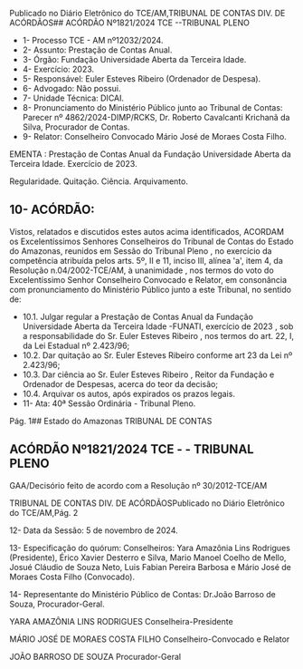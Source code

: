Publicado  no  Diário  Eletrônico do TCE/AM,TRIBUNAL DE CONTAS DIV. DE ACÓRDÃOS## ACÓRDÃO Nº1821/2024  TCE --TRIBUNAL PLENO

- 1- Processo TCE - AM nº12032/2024.
- 2- Assunto: Prestação de Contas Anual.
- 3- Órgão: Fundação Universidade Aberta da Terceira Idade.
- 4- Exercício: 2023.
- 5- Responsável: Euler Esteves Ribeiro (Ordenador de Despesa).
- 6- Advogado: Não possui.
- 7- Unidade Técnica: DICAI.
- 8- Pronunciamento  do  Ministério  Público  junto  ao  Tribunal  de  Contas: Parecer  nº 4862/2024-DIMP/RCKS,  Dr.  Roberto  Cavalcanti  Krichanã  da  Silva,  Procurador  de Contas.
- 9- Relator: Conselheiro Convocado Mário José de Moraes Costa Filho.

EMENTA : Prestação de Contas Anual da Fundação Universidade Aberta da Terceira Idade. Exercício de 2023.

Regularidade. Quitação. Ciência. Arquivamento.

## 10-  ACÓRDÃO:

Vistos, relatados e discutidos estes autos acima identificados, ACORDAM os Excelentíssimos Senhores Conselheiros do Tribunal de Contas do Estado do Amazonas, reunidos em Sessão do Tribunal Pleno , no exercício da competência atribuída pelos arts. 5º, II e 11, inciso III, alínea 'a', item 4, da Resolução n.04/2002-TCE/AM, à unanimidade , nos  termos  do  voto  do  Excelentíssimo  Senhor  Conselheiro  Convocado  e  Relator, em consonância com pronunciamento do Ministério Público junto a este Tribunal, no sentido de:

- 10.1. Julgar regular a Prestação de Contas Anual da Fundação Universidade Aberta da Terceira Idade -FUNATI, exercício de 2023 , sob a responsabilidade do Sr. Euler Esteves Ribeiro , nos termos do art. 22, I, da Lei Estadual nº 2.423/96;
- 10.2. Dar quitação ao Sr. Euler Esteves Ribeiro conforme art 23 da Lei nº 2.423/96;
- 10.3. Dar  ciência ao Sr. Euler  Esteves  Ribeiro , Reitor  da  Fundação  e Ordenador de Despesas, acerca do teor da decisão;
- 10.4. Arquivar os autos, após expirados os prazos legais.
- 11-  Ata: 40ª Sessão Ordinária - Tribunal Pleno.

Pág. 1## Estado do Amazonas TRIBUNAL DE CONTAS

## ACÓRDÃO Nº1821/2024  TCE - - TRIBUNAL PLENO

GAA/Decisório feito de acordo com a Resolução nº 30/2012-TCE/AM

TRIBUNAL DE CONTAS DIV. DE ACÓRDÃOSPublicado  no  Diário  Eletrônico do TCE/AM,Pág. 2

12-  Data da Sessão: 5 de novembro de 2024.

13-  Especificação do quórum: Conselheiros: Yara Amazônia Lins Rodrigues (Presidente),  Érico  Xavier  Desterro  e  Silva,  Mario  Manoel  Coelho  de  Mello,  Josué Cláudio de Souza Neto, Luis Fabian Pereira Barbosa e Mário José de Moraes Costa Filho (Convocado).

14-  Representante  do  Ministério  Público  de  Contas: Dr.João  Barroso  de  Souza, Procurador-Geral.

YARA AMAZÔNIA LINS RODRIGUES Conselheira-Presidente

MÁRIO JOSÉ DE MORAES COSTA FILHO Conselheiro-Convocado e Relator

JOÃO BARROSO DE SOUZA Procurador-Geral